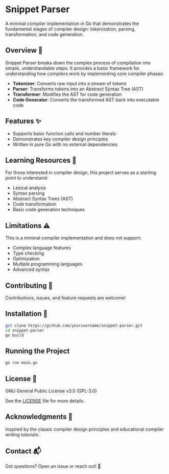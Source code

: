 # Snippet Parser

A minimal compiler implementation in Go that demonstrates the fundamental stages of compiler design: tokenization, parsing, transformation, and code generation. 

## Overview 🔬

Snippet Parser breaks down the complex process of compilation into simple, understandable steps. It provides a basic framework for understanding how compilers work by implementing core compiler phases:

-  **Tokenizer**: Converts raw input into a stream of tokens
-  **Parser**: Transforms tokens into an Abstract Syntax Tree (AST)
-  **Transformer**: Modifies the AST for code generation
-  **Code Generator**: Converts the transformed AST back into executable code

## Features ✨

-  Supports basic function calls and number literals
-  Demonstrates key compiler design principles
-  Written in pure Go with no external dependencies

## Learning Resources 📖

For those interested in compiler design, this project serves as a starting point to understand:
- Lexical analysis
- Syntax parsing
- Abstract Syntax Trees (AST)
- Code transformation
- Basic code generation techniques

  
## Limitations ⚠️

This is a minimal compiler implementation and does not support:
- Complex language features
- Type checking
- Optimization
- Multiple programming languages
- Advanced syntax


## Contributing 🤝

Contributions, issues, and feature requests are welcome!

## Installation 💾

```bash
git clone https://github.com/yourusername/snippet-parser.git
cd snippet-parser
go build
```

## Running the Project 

```bash
go run main.go
```

## License 📄

GNU General Public License v3.0 (GPL-3.0)

See the [LICENSE](LICENSE) file for more details.

## Acknowledgments 🙏

Inspired by the classic compiler design principles and educational compiler writing tutorials.

## Contact 📬

Got questions? Open an issue or reach out! 👋
